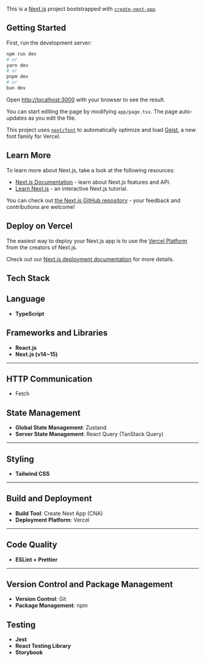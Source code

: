 This is a [Next.js](https://nextjs.org) project bootstrapped with [`create-next-app`](https://nextjs.org/docs/app/api-reference/cli/create-next-app).

## Getting Started

First, run the development server:

```bash
npm run dev
# or
yarn dev
# or
pnpm dev
# or
bun dev
```

Open [http://localhost:3000](http://localhost:3000) with your browser to see the result.

You can start editing the page by modifying `app/page.tsx`. The page auto-updates as you edit the file.

This project uses [`next/font`](https://nextjs.org/docs/app/building-your-application/optimizing/fonts) to automatically optimize and load [Geist](https://vercel.com/font), a new font family for Vercel.

## Learn More

To learn more about Next.js, take a look at the following resources:

- [Next.js Documentation](https://nextjs.org/docs) - learn about Next.js features and API.
- [Learn Next.js](https://nextjs.org/learn) - an interactive Next.js tutorial.

You can check out [the Next.js GitHub repository](https://github.com/vercel/next.js) - your feedback and contributions are welcome!

## Deploy on Vercel

The easiest way to deploy your Next.js app is to use the [Vercel Platform](https://vercel.com/new?utm_medium=default-template&filter=next.js&utm_source=create-next-app&utm_campaign=create-next-app-readme) from the creators of Next.js.

Check out our [Next.js deployment documentation](https://nextjs.org/docs/app/building-your-application/deploying) for more details.

## Tech Stack

## **Language**

- **TypeScript**

## **Frameworks and Libraries**

- **React.js**
- **Next.js (v14~15)**

---

## **HTTP Communication**

- Fetch

## **State Management**

- **Global State Management**: Zustand
- **Server State Management**: React Query (TanStack Query)

---

## **Styling**

- **Tailwind CSS**

---

## **Build and Deployment**

- **Build Tool**: Create Next App (CNA)
- **Deployment Platform**: Vercel

---

## **Code Quality**

- **ESLint + Prettier**

---

## **Version Control and Package Management**

- **Version Control**: Git
- **Package Management**: npm

## **Testing**

- **Jest**
- **React Testing Library**
- **Storybook**
